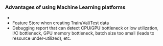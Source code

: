 ### Advantages of using Machine Learning platforms

- 
- Feature Store when creating Train/Val/Test data
- Debugging report that can detect CPU/GPU bottleneck or low utilization, I/O bottleneck, GPU memory bottleneck, batch size too small (leads to resource under-utilized), etc.
  
